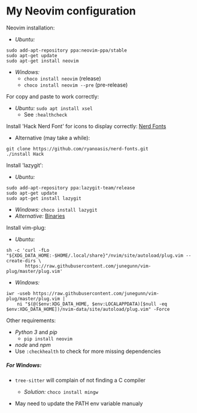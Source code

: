 # My Neovim configuration

Neovim installation:
- _Ubuntu:_
```
sudo add-apt-repository ppa:neovim-ppa/stable
sudo apt-get update
sudo apt-get install neovim
```
- _Windows:_
    - `choco install neovim` (release)
    - `choco install neovim --pre` (pre-release)


For copy and paste to work correctly:
- _Ubuntu:_ `sudo apt install xsel`
    - See `:healthcheck`


Install 'Hack Nerd Font' for icons to display correctly:
[Nerd Fonts](https://www.nerdfonts.com/font-downloads)
- Alternative (may take a while):
```
git clone https://github.com/ryanoasis/nerd-fonts.git
./install Hack
```

Install 'lazygit':
- _Ubuntu:_
```
sudo add-apt-repository ppa:lazygit-team/release
sudo apt-get update
sudo apt-get install lazygit
```
- _Windows:_ `choco install lazygit`
- _Alternative:_ [Binaries](https://github.com/jesseduffield/lazygit/releases)


Install vim-plug:
- _Ubuntu:_
```
sh -c 'curl -fLo "${XDG_DATA_HOME:-$HOME/.local/share}"/nvim/site/autoload/plug.vim --create-dirs \
       https://raw.githubusercontent.com/junegunn/vim-plug/master/plug.vim'
```
- _Windows:_
```
iwr -useb https://raw.githubusercontent.com/junegunn/vim-plug/master/plug.vim |`
    ni "$(@($env:XDG_DATA_HOME, $env:LOCALAPPDATA)[$null -eq $env:XDG_DATA_HOME])/nvim-data/site/autoload/plug.vim" -Force
```


Other requirements:
- _Python 3_ and _pip_
    - `pip install neovim`
- _node_ and _npm_
- Use `:checkhealth` to check for more missing dependencies


##### For Windows:
- `tree-sitter` will complain of not finding a C compiler
    - _Solution:_ `choco install mingw`

- May need to update the PATH env variable manualy




